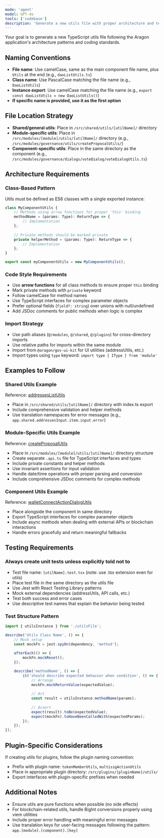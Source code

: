 ```yaml
---
mode: 'agent'
model: GPT-4o
tools: ['codebase']
description: 'Generate a new utils file with proper architecture and testing'
---
```


Your goal is to generate a new TypeScript utils file following the Aragon application's architecture patterns and coding standards.

## Naming Conventions
* **File name**: Use camelCase, same as the main component file name, plus `Utils` at the end (e.g., `daoListUtils.ts`)
* **Class name**: Use PascalCase matching the file name (e.g., `DaoListUtils`)
* **Instance export**: Use camelCase matching the file name (e.g., `export const daoListUtils = new DaoListUtils()`)
* **If specific name is provided, use it as the first option**

## File Location Strategy
* **Shared/general utils**: Place in `/src/shared/utils/[utilName]/` directory
* **Module-specific utils**: Place in `/src/modules/[module]/utils/[utilName]/` directory (e.g., `/src/modules/governance/utils/createProposalUtils/`)
* **Component-specific utils**: Place in the same directory as the component (e.g., `/src/modules/governance/dialogs/voteDialog/voteDialogUtils.ts`)

## Architecture Requirements

### Class-Based Pattern
Utils must be defined as ES6 classes with a single exported instance:
```typescript
class MyComponentUtils {
    // Methods using arrow functions for proper 'this' binding
    methodName = (params: Type): ReturnType => {
        // Implementation
    };
    
    // Private methods should be marked private
    private helperMethod = (params: Type): ReturnType => {
        // Implementation
    };
}

export const myComponentUtils = new MyComponentUtils();
```

### Code Style Requirements
* Use **arrow functions** for all class methods to ensure proper `this` binding
* Mark private methods with `private` keyword
* Follow camelCase for method names
* Use TypeScript interfaces for complex parameter objects
* Prefer optional fields (`field?: string`) over unions with null/undefined
* Add JSDoc comments for public methods when logic is complex

### Import Strategy
* Use path aliases (`@/modules`, `@/shared`, `@/plugins`) for cross-directory imports
* Use relative paths for imports within the same module
* Import from `@aragon/gov-ui-kit` for UI utilities (addressUtils, etc.)
* Import types using `type` keyword: `import type { IType } from 'module'`

## Examples to Follow

### Shared Utils Example
Reference: [addressesListUtils](../../src/shared/utils/addressesListUtils/addressesListUtils.ts)
* Place in `/src/shared/utils/[utilName]/` directory with index.ts export
* Include comprehensive validation and helper methods
* Use translation namespaces for error messages (e.g., `app.shared.addressesInput.item.input.error`)

### Module-Specific Utils Example
Reference: [createProposalUtils](../../src/modules/governance/utils/createProposalUtils/createProposalUtils.ts)
* Place in `/src/modules/[module]/utils/[utilName]/` directory structure
* Create separate `.api.ts` file for TypeScript interfaces and types
* Include private constants and helper methods
* Use invariant assertions for input validation
* Handle date/time operations with proper parsing and conversion
* Include comprehensive JSDoc comments for complex methods

### Component Utils Example  
Reference: [walletConnectActionDialogUtils](../../src/modules/governance/dialogs/walletConnectActionDialog/walletConnectActionDialogUtils.tsx)
* Place alongside the component in same directory
* Export TypeScript interfaces for complex parameter objects
* Include async methods when dealing with external APIs or blockchain interactions
* Handle errors gracefully and return meaningful fallbacks

## Testing Requirements

### Always create unit tests unless explicitly told not to
* Test file name: `[utilName].test.tsx` (note: use .tsx extension even for utils)
* Place test file in the same directory as the utils file
* Use Jest with React Testing Library patterns
* Mock external dependencies (addressUtils, API calls, etc.)
* Test both success and error cases
* Use descriptive test names that explain the behavior being tested

### Test Structure Pattern
```typescript
import { utilsInstance } from './utilsFile';

describe('Utils Class Name', () => {
    // Mock setup
    const mockFn = jest.spyOn(dependency, 'method');
    
    afterEach(() => {
        mockFn.mockReset();
    });

    describe('methodName', () => {
        it('should describe expected behavior when condition', () => {
            // Arrange
            mockFn.mockReturnValue(expectedValue);
            
            // Act
            const result = utilsInstance.methodName(params);
            
            // Assert
            expect(result).toBe(expectedValue);
            expect(mockFn).toHaveBeenCalledWith(expectedParams);
        });
    });
});
```

## Plugin-Specific Considerations
If creating utils for plugins, follow the plugin naming convention:
* Prefix with plugin name: `tokenMemberUtils`, `multisigActionUtils`
* Place in appropriate plugin directory: `/src/plugins/[pluginName]/utils/`
* Export interfaces with plugin-specific prefixes when needed

## Additional Notes
* Ensure utils are pure functions when possible (no side effects)
* For blockchain-related utils, handle BigInt conversions properly using viem utilities
* Include proper error handling with meaningful error messages
* Use translation keys for user-facing messages following the pattern: `app.[module].[component].[key]`